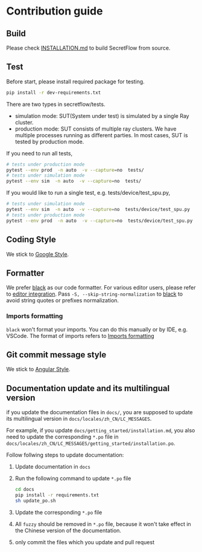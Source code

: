 # Contribution guide

## Build
Please check [INSTALLATION.md](./docs/getting_started/installation.md) to build SecretFlow from source.

## Test

Before start, please install required package for testing.
```sh
pip install -r dev-requirements.txt
```

There are two types in secretflow/tests.
- simulation mode: SUT(System under test) is simulated by a single Ray cluster.
- production mode: SUT consists of multiple ray clusters. We have multiple processes running as different parties.
In most cases, SUT is tested by production mode.

If you need to run all tests,

```sh
# tests under production mode
pytest --env prod  -n auto  -v --capture=no  tests/
# tests under simulation mode
pytest --env sim  -n auto  -v --capture=no  tests/
```

If you would like to run a single test, e.g. tests/device/test_spu.py,

```sh
# tests under simulation mode
pytest --env sim  -n auto  -v --capture=no  tests/device/test_spu.py
# tests under production mode
pytest --env prod  -n auto  -v --capture=no  tests/device/test_spu.py
```

## Coding Style
We stick to [Google Style](https://google.github.io/styleguide/pyguide.html).

## Formatter
We prefer [black](https://github.com/psf/black) as our code formatter. For various editor users,
please refer to [editor integration](https://black.readthedocs.io/en/stable/integrations/editors.html).
Pass `-S, --skip-string-normalization` to [black](https://github.com/psf/black) to avoid string quotes or prefixes normalization.

### Imports formatting
`black` won't format your imports. You can do this manually or by IDE, e.g. VSCode. The format of imports refers to [Imports formatting](https://google.github.io/styleguide/pyguide.html#313-imports-formatting)

## Git commit message style
We stick to [Angular Style](https://github.com/angular/angular.js/blob/master/DEVELOPERS.md#-git-commit-guidelines).


## Documentation update and its multilingual version
if you update the documentation files in `docs/`, you are supposed to update its multilingual version in `docs/locales/zh_CN/LC_MESSAGES`.

For example, if you update `docs/getting_started/installation.md`, you also need to update the corresponding `*.po` file in `docs/locales/zh_CN/LC_MESSAGES/getting_started/installation.po`.

Follow follwing steps to update documentation:
1. Update documentation in `docs`
2. Run the following command to update `*.po` file

   ```bash
   cd docs
   pip install -r requirements.txt
   sh update_po.sh
   ```
3. Update the corresponding `*.po` file
4. All `fuzzy` should be removed in `*.po` file, because it won't take effect in the Chinese version of the documentation.
5. only commit the files which you update and pull request